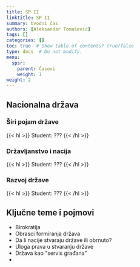 ```yaml
---
title: SP II
linktitle: SP II
summary: Uvodni čas
authors: [Aleksandar Tomašević]
tags: []
categories: []
toc: true  # Show table of contents? true/false
type: docs  # Do not modify.
menu:
  spsr:
    parent: Časovi
    weight: 1
weight: 2
---
```


## Nacionalna država

### Širi pojam države

{{< hl >}} Student: ??? {{< /hl >}}

### Državljanstvo i nacija

{{< hl >}} Student: ??? {{< /hl >}}

### Razvoj države

{{< hl >}} Student: ??? {{< /hl >}}

## Ključne teme i pojmovi

- Birokratija
- Obrasci formiranja država
- Da li nacije stvaraju države ili obrnuto?
- Uloga prava u stvaranju države
- Država kao "servis građana"
- 





